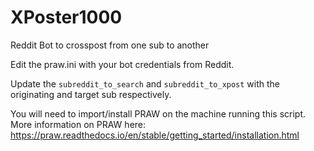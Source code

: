 # XPoster1000
Reddit Bot to crosspost from one sub to another

Edit the praw.ini with your bot credentials from Reddit.

Update the `subreddit_to_search` and `subreddit_to_xpost` with the originating and target sub respectively.

You will need to import/install PRAW on the machine running this script. More information on PRAW here: https://praw.readthedocs.io/en/stable/getting_started/installation.html
